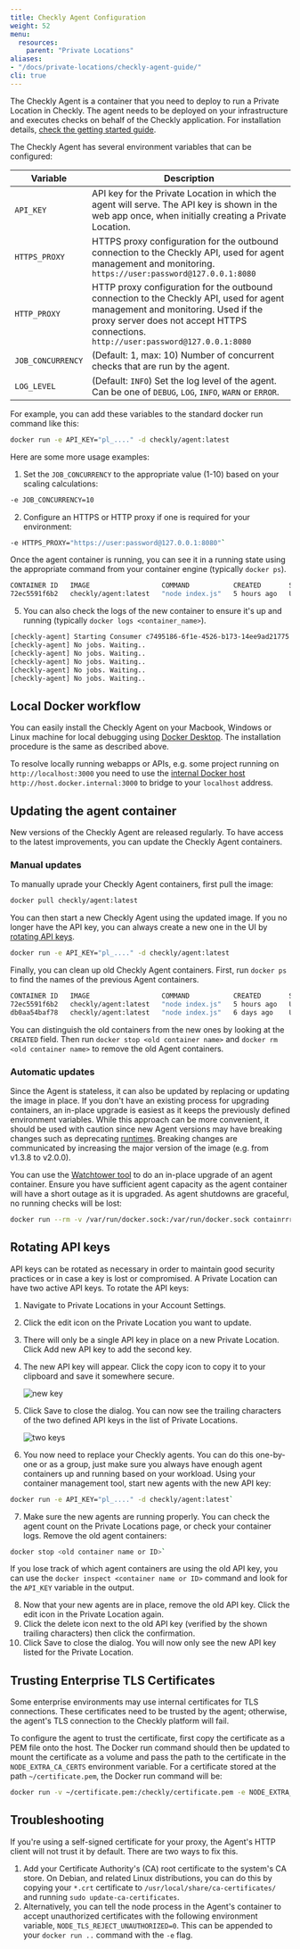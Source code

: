 ```yaml
---
title: Checkly Agent Configuration
weight: 52
menu:
  resources:
    parent: "Private Locations"
aliases:
- "/docs/private-locations/checkly-agent-guide/"
cli: true
---
```


The Checkly Agent is a container that you need to deploy to run a Private Location in Checkly. The agent needs to be deployed on your infrastructure and executes checks on behalf of the Checkly application. For installation details, [check the getting started guide](/docs/private-locations/).

The Checkly Agent has several environment variables that can be configured:

Variable|Description
---|---
`API_KEY`|API key for the Private Location in which the agent will serve. The API key is shown in the web app once, when initially creating a Private Location.
`HTTPS_PROXY`|HTTPS proxy configuration for the outbound connection to the Checkly API, used for agent management and monitoring. `https://user:password@127.0.0.1:8080`
`HTTP_PROXY`|HTTP proxy configuration for the outbound connection to the Checkly API, used for agent management and monitoring. Used if the proxy server does not accept HTTPS connections. `http://user:password@127.0.0.1:8080`
`JOB_CONCURRENCY`|(Default: 1, max: 10) Number of concurrent checks that are run by the agent.
`LOG_LEVEL`|(Default: `INFO`) Set the log level of the agent. Can be one of `DEBUG`, `LOG`, `INFO`, `WARN` or `ERROR`.

For example, you can add these variables to the standard docker run command like this:

```bash
docker run -e API_KEY="pl_...." -d checkly/agent:latest
```

Here are some more usage examples:

1. Set the `JOB_CONCURRENCY` to the appropriate value (1-10) based on your scaling calculations:

```bash
-e JOB_CONCURRENCY=10
```

2. Configure an HTTPS or HTTP proxy if one is required for your environment:

```bash
-e HTTPS_PROXY="https://user:password@127.0.0.1:8080"`
```

Once the agent container is running, you can see it in a running state using the appropriate command from your container engine (typically `docker ps`).

```bash
CONTAINER ID   IMAGE                  COMMAND           CREATED       STATUS       PORTS     NAMES
72ec5591f6b2   checkly/agent:latest   "node index.js"   5 hours ago   Up 5 hours             lucid_shockley
```

5. You can also check the logs of the new container to ensure it's up and running (typically `docker logs <container_name>`).

 ```bash
 [checkly-agent] Starting Consumer c7495186-6f1e-4526-b173-14ee9ad21775
 [checkly-agent] No jobs. Waiting..
 [checkly-agent] No jobs. Waiting..
 [checkly-agent] No jobs. Waiting..
 [checkly-agent] No jobs. Waiting..
 [checkly-agent] No jobs. Waiting..
 ```

## Local Docker workflow

You can easily install the Checkly Agent on your Macbook, Windows or Linux machine for local debugging using [Docker Desktop](https://docs.docker.com/desktop/). The installation procedure is the same as described above.

To resolve locally running webapps or APIs, e.g. some project running on `http://localhost:3000` you need to use the [internal
Docker host](https://docs.docker.com/desktop/networking/) `http://host.docker.internal:3000` to bridge to your `localhost` address.

## Updating the agent container

New versions of the Checkly Agent are released regularly. To have access to the latest improvements, you can update the Checkly Agent containers.

### Manual updates

To manually uprade your Checkly Agent containers, first pull the image:

```bash
docker pull checkly/agent:latest
```

You can then start a new Checkly Agent using the updated image. If you no longer have the API key, you can always create a new one in the UI by [rotating API keys](#rotating-api-keys).

```bash
docker run -e API_KEY="pl_...." -d checkly/agent:latest
```

Finally, you can clean up old Checkly Agent containers. First, run `docker ps` to find the names of the previous Agent containers.

```bash
CONTAINER ID   IMAGE                  COMMAND           CREATED       STATUS       PORTS     NAMES
72ec5591f6b2   checkly/agent:latest   "node index.js"   5 hours ago   Up 5 hours             lucid_shockley
db0aa54baf78   checkly/agent:latest   "node index.js"   6 days ago    Up 5 hours             quirky_lumiere
```

You can distinguish the old containers from the new ones by looking at the `CREATED` field. Then run `docker stop <old container name>` and `docker rm <old container name>` to remove the old Agent containers.

### Automatic updates

Since the Agent is stateless, it can also be updated by replacing or updating the image in place.
If you don't have an existing process for upgrading containers, an in-place upgrade is easiest as it keeps the previously defined environment variables.
While this approach can be more convenient, it should be used with caution since new Agent versions may have breaking changes such as deprecating [runtimes](/docs/runtimes/).
Breaking changes are communicated by increasing the major version of the image (e.g. from v1.3.8 to v2.0.0).

You can use the [Watchtower tool](https://containrrr.dev/watchtower/) to do an in-place upgrade of an agent container. Ensure you have sufficient agent capacity as the agent container will have a short outage as it is upgraded. As agent shutdowns are graceful, no running checks will be lost:

```bash
docker run --rm -v /var/run/docker.sock:/var/run/docker.sock containrrr/watchtower --run-once <container-name-to-be-updated>
```

## Rotating API keys

API keys can be rotated as necessary in order to maintain good security practices or in case a key is lost or compromised. A Private Location can have two active API keys. To rotate the API keys:

1. Navigate to Private Locations in your Account Settings.
2. Click the edit icon on the Private Location you want to update.
3. There will only be a single API key in place on a new Private Location. Click Add new API key to add the second key.
4. The new API key will appear. Click the copy icon to copy it to your clipboard and save it somewhere secure.

   ![new key](/docs/images/private-locations/new_key.png)

5. Click Save to close the dialog. You can now see the trailing characters of the two defined API keys in the list of Private Locations.

   ![two keys](/docs/images/private-locations/two_keys.png)

6. You now need to replace your Checkly agents. You can do this one-by-one or as a group, just make sure you always have enough agent containers up and running based on your workload. Using your container management tool, start new agents with the new API key:

```bash
docker run -e API_KEY="pl_...." -d checkly/agent:latest`
```

7. Make sure the new agents are running properly. You can check the agent count on the Private Locations page, or check your container logs. Remove the old agent containers:

```bash
docker stop <old container name or ID>`
```

If you lose track of which agent containers are using the old API key, you can use the `docker inspect <container name or ID>` command and look for the `API_KEY` variable in the output.

8. Now that your new agents are in place, remove the old API key. Click the edit icon in the Private Location again.
9. Click the delete icon next to the old API key (verified by the shown trailing characters) then click the confirmation.
10. Click Save to close the dialog. You will now only see the new API key listed for the Private Location.

## Trusting Enterprise TLS Certificates

Some enterprise environments may use internal certificates for TLS connections. These certificates need to be trusted by the agent; otherwise, the agent's TLS connection to the Checkly platform will fail.

To configure the agent to trust the certificate, first copy the certificate as a PEM file onto the host. The Docker run command should then be updated to mount the certificate as a volume and pass the path to the certificate in the `NODE_EXTRA_CA_CERTS` environment variable. For a certificate stored at the path `~/certificate.pem`, the Docker run command will be:

```bash
docker run -v ~/certificate.pem:/checkly/certificate.pem -e NODE_EXTRA_CA_CERTS=/checkly/certificate.pem -e API_KEY="pl_...." -d checkly/agent:latest
```

## Troubleshooting

If you're using a self-signed certificate for your proxy, the Agent's HTTP client will not trust it by default. There are two ways to fix this.

1. Add your Certificate Authority's (CA) root certificate to the system's CA store. On Debian, and related Linux distributions, you can do this by copying your `*.crt` certificate to `/usr/local/share/ca-certificates/` and running `sudo update-ca-certificates`.
2. Alternatively, you can tell the node process in the Agent's container to accept unauthorized certificates with the following environment variable, `NODE_TLS_REJECT_UNAUTHORIZED=0`. This can be appended to your `docker run ..` command with the `-e` flag.
